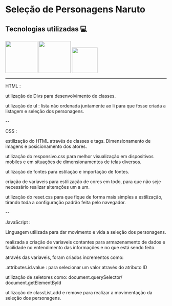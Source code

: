 # Seleção de Personagens Naruto

## Tecnologias utilizadas 💻

<img src="https://cdn.jsdelivr.net/gh/devicons/devicon@latest/icons/html5/html5-original-wordmark.svg" height="100px" width="100px"/>

<img src="https://cdn.jsdelivr.net/gh/devicons/devicon@latest/icons/css3/css3-original-wordmark.svg" height="100px" width="100px"/>

<img src="https://cdn.jsdelivr.net/gh/devicons/devicon@latest/icons/javascript/javascript-original.svg" height="80px" width="80px" />


---

HTML : 

utilização de Divs para desenvolvimento de classes.

utilização de ul : lista não ordenada juntamente ao li  para que fosse criada a listagem e seleção dos personagens. 

--

CSS : 

estilização do HTML através de classes e tags. Dimensionamento de imagens e posicionamento dos atores. 

utilização do responsivo.css para melhor visualização em dispositivos mobiles e em situações de dimensionamentos de telas diversos. 

utilização de fontes para estilação e importação de fontes. 

criação de variaveis para estilização de cores em todo, para que não seje necessário realizar alterações um a um. 

utilização do reset.css  para que fique de forma mais simples a estilização, tirando toda a configuração padrão feita pelo navegador. 

--

JavaScript :

Linguagem utilizada para dar movimento e vida a seleção dos personagens. 

realizada a criação de variaveis contantes para armazenamento de dados e facilidade no entendimento das informações e no que está sendo feito.

através das variaveis, foram criados incrementos como:

.attributes.id.value  : para selecionar um valor através do atributo ID 

utilização de seletores como: document.querySelector/ document.getElementById

utilização de classList.add e remove para realizar a movimentação da seleção dos personagens. 


